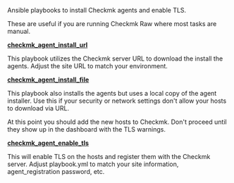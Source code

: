Ansible playbooks to install Checkmk agents and enable TLS.

These are useful if you are running Checkmk Raw where most tasks are manual.

**<ins>checkmk_agent_install_url</ins>**

This playbook utilizes the Checkmk server URL to download the install the agents. Adjust the site URL to match your environment.

**<ins>checkmk_agent_install_file</ins>**

This playbook also installs the agents but uses a local copy of the agent installer.
Use this if your security or network settings don't allow your hosts to download via URL.


At this point you should add the new hosts to Checkmk.  Don't proceed until they show up in the dashboard with the TLS warnings.

**<ins>checkmk_agent_enable_tls</ins>**

This will enable TLS on the hosts and register them with the Checkmk server. Adjust playbook.yml to match your site information, agent_registration password, etc.
